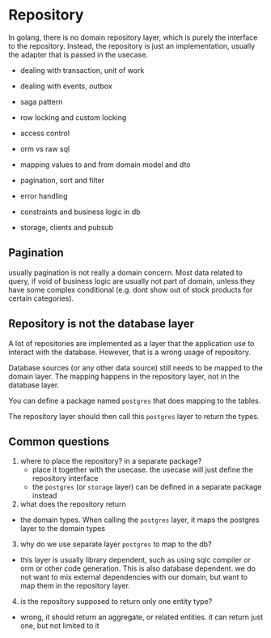 # Repository

In golang, there is no domain repository layer, which is purely the interface to the repository. Instead, the repository is just an implementation, usually the adapter that is passed in the usecase.

- dealing with transaction, unit of work
- dealing with events, outbox
- saga pattern
- row locking and custom locking
- access control
- orm vs raw sql
- mapping values to and from domain model and dto
- pagination, sort and filter
- error handling
- constraints and business logic in db

- storage, clients and pubsub


## Pagination


usually pagination is not really a domain concern. Most data related to query, if void of business logic are usually not part of domain, unless they have some complex conditional (e.g. dont show out of stock products for certain categories).



## Repository is not the database layer

A lot of repositories are implemented as a layer that the application use to interact with the database. However, that is a wrong usage of repository.

Database sources (or any other data source) still needs to be mapped to the domain layer. The mapping happens in the repository layer, not in the database layer.

You can define a package named `postgres` that does mapping to the tables.

The repository layer should then call this `postgres` layer to return the types.

## Common questions

1. where to place the repository? in a separate package?
   - place it together with the usecase. the usecase will just define the repository interface
   - the `postgres` (or `storage` layer) can be defined in a separate package instead
2. what does the repository return
  - the domain types. When calling the `postgres` layer, it maps the postgres layer to the domain types
3. why do we use separate layer `postgres` to map to the db?
  - this layer is usually library dependent, such as using sqlc compiler or orm or other code generation. This is also database dependent. we do not want to mix external dependencies with our domain, but want to map them in the repository layer.
4. is the repository supposed to return only one entity type?
  - wrong, it should return an aggregate, or related entities. it can return just one, but not limited to it
